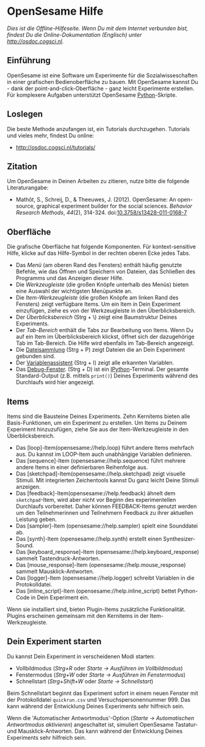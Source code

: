 # OpenSesame Hilfe

*Dies ist die Offline-Hilfeseite. Wenn Du mit dem Internet verbunden bist,
findest Du die Online-Dokumentation (Englisch) unter <http://osdoc.cogsci.nl>.*

## Einführung

OpenSesame ist eine Software um Experimente für die Sozialwisseschaften in einer grafischen Bedienoberfläche zu bauen. Mit OpenSesame kannst Du - dank der point-and-click-Oberfläche - ganz leicht Experimente erstellen. Für komplexere Aufgaben unterstützt OpenSesame [Python]-Skripte.

## Loslegen

Die beste Methode anzufangen ist, ein Tutorials durchzugehen. Tutorials und vieles mehr, findest Du online:

- <http://osdoc.cogsci.nl/tutorials/>

## Zitation

Um OpenSesame in Deinen Arbeiten zu zitieren, nutze bitte die folgende Literaturangabe:

- Mathôt, S., Schreij, D., & Theeuwes, J. (2012). OpenSesame: An open-source, graphical experiment builder for the social sciences. *Behavior Research Methods*, *44*(2), 314-324. doi:[10.3758/s13428-011-0168-7](http://dx.doi.org/10.3758/s13428-011-0168-7)

## Oberfläche

Die grafische Oberfläche hat folgende Komponenten. Für kontext-sensitive Hilfe, klicke auf das Hilfe-Symbol in der rechten oberen Ecke jedes Tabs.

- Das *Menü* (am oberen Rand des Fensters) enthält häufig genutzte Befehle, wie das Öffnen und Speichern von Dateien, das Schließen des Programms und das Anzeigen dieser Hilfe.
- Die *Werkzeugleiste* (die großen Knöpfe unterhalb des Menüs) bieten eine Auswahl der wichtigsten Menüpunkte an.
- Die *Item-Werkzeugleiste* (die großen Knöpfe am linken Rand des Fensters) zeigt verfügbare Items. Um ein Item in Dein Experiment einzufügen, ziehe es von der Werkzeugleiste in den Überblicksbereich.
- Der *Überblicksbereich* (Strg + \\) zeigt eine Baumstruktur Deines Experiments.
- Der *Tab-Bereich* enthält die Tabs zur Bearbeitung von Items. Wenn Du auf ein Item im Überblicksbereich klickst, öffnet sich der dazugehörige Tab im Tab-Bereich. Die Hilfe wird ebenfalls im Tab-Bereich angezeigt.
- Die [Dateisammlung](opensesame://help.pool) (Strg + P) zeigt Dateien die an Dein Experiment gebunden sind.
- Der [Variablenassistent](opensesame://help.extension.variable_inspector) (Strg + I) zeigt alle erkannten Variablen.
- Das [Debug-Fenster](opensesame://help.stdout). (Strg + D) ist ein [IPython]-Terminal. Der gesamte Standard-Output (z.B. mittels `print()`) Deines Experiments während des Durchlaufs wird hier angezeigt.

## Items

Items sind die Bausteine Deines Experiments. Zehn Kernitems bieten alle Basis-Funktionen, um ein Experiment zu erstellen. Um Items zu Deinem Experiment hinzuzufügen, ziehe Sie aus der Item-Werkzeugleiste in den Überblicksbereich.

- Das [loop]-Item(opensesame://help.loop) führt andere Items mehrfach aus. Du kannst im LOOP-Item auch unabhängige Variablen definieren.
- Das [sequence]-Item (opensesame://help.sequence) führt mehrere andere Items in einer definierbaren Reihenfolge aus.
- Das [sketchpad]-Item(opensesame://help.sketchpad) zeigt visuelle Stimuli. Mit integrierten Zeichentools kannst Du ganz leicht Deine Stimuli anzeigen.
- Das [feedback]-Item(opensesame://help.feedback) ähnelt dem `sketchpad`-Item, wird aber nicht vor Beginn des experimentellen Durchlaufs vorbereitet. Daher können FEEDBACK-Items genutzt werden um den Teilnehmerinnen und Teilnehmern Feedback zu ihrer aktuellen Leistung geben.
- Das [sampler]-Item (opensesame://help.sampler) spielt eine Sounddatei ab.
- Das [synth]-Item (opensesame://help.synth) erstellt einen Synthesizer-Sound.
- Das [keyboard_response]-Item (opensesame://help.keyboard_response) sammelt Tastendruck-Antworten.
- Das [mouse_response]-Item (opensesame://help.mouse_response) sammelt Mausklick-Antworten.
- Das [logger]-Item (opensesame://help.logger) schreibt Variablen in die Protokolldatei.
- Das [inline_script]-Item (opensesame://help.inline_script) bettet Python-Code in Dein Experiment ein.

Wenn sie installiert sind, bieten Plugin-Items zusätzliche Funktionalität. Plugins erscheinen gemeinsam mit den Kernitems in der Item-Werkzeugleiste.

## Dein Experiment starten

Du kannst Dein Experiment in verscheidenen Modi starten:

- Vollbildmodus (*Strg+R* oder *Starte -> Ausführen im Vollbildmodus*)
- Fenstermodus (*Strg+W* oder *Starte -> Ausführen im Fenstermodus*)
- Schnellstart (*Strg+Shift+W* oder *Starte -> Schnellstart*)

Beim Schnellstart beginnt das Experiment sofort in einem neuen Fenster mit der Protokolldatei `quickrun.csv` und Versuchspersonennummer 999. Das kann während der Entwicklung Deines Experiments sehr hilfreich sein.

Wenn die 'Automatischer Antwortmodus'-Option (*Starte -> Automatischen Antwortmodus aktivieren*) angeschaltet ist, simuliert OpenSesame Tastatur- und Mausklick-Antworten. Das kann während der Entwicklung Deines Experiments sehr hilfreich sein.

[python]: http://www.python.org/
[ipython]: http://www.ipython.org/

